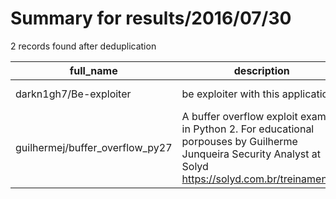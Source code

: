 
# Summary for results/2016/07/30
    
2 records found after deduplication

| full_name | description | html_url | matched_list | matched_count | pushed_at | size | stargazers_count | language | forks_count |
|---------------------------------|-------------------------------------------------------------------------------------------------------------------------------------------------------------|----------------------------------------------------|----------------|-----------------|---------------------------|--------|--------------------|------------|---------------|
| darkn1gh7/Be-exploiter | be exploiter with this application | https://github.com/darkn1gh7/Be-exploiter | ['exploit'] | 1 | 2016-07-30 14:44:26+00:00 | 0 | 0 | | 0 |
| guilhermej/buffer_overflow_py27 | A buffer overflow exploit example in Python 2. For educational porpouses by Guilherme Junqueira Security Analyst at Solyd https://solyd.com.br/treinamentos | https://github.com/guilhermej/buffer_overflow_py27 | ['exploit'] | 1 | 2016-07-30 23:31:02+00:00 | 7992 | 2 | Python | 0 |
